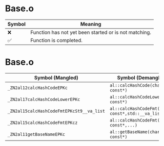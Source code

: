 # Base.o
| Symbol | Meaning 
| ------------- | ------------- 
| :x: | Function has not yet been started or is not matching. 
| :white_check_mark: | Function is completed. 


# Base.o
| Symbol (Mangled) | Symbol (Demangled) | Decompiled? |
| ------------- |  ------------- | ------------- |
| `_ZN2al12calcHashCodeEPKc` | `al::calcHashCode(char const*)` | :white_check_mark: |
| `_ZN2al17calcHashCodeLowerEPKc` | `al::calcHashCodeLower(char const*)` | :white_check_mark: |
| `_ZN2al15calcHashCodeFmtEPKcSt9__va_list` | `al::calcHashCodeFmt(char const*,std::__va_list)` | :white_check_mark: |
| `_ZN2al15calcHashCodeFmtEPKcz` | `al::calcHashCodeFmt(char const*,...)` | :white_check_mark: |
| `_ZN2al11getBaseNameEPKc` | `al::getBaseName(char const*)` | :white_check_mark: |
